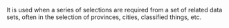 It is used when a series of selections are required from a set of related data sets, often in the selection of provinces, cities, classified things, etc.
